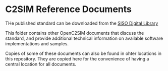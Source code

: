 # C2SIM Reference Documents

THe published standard can be downloaded from the [SISO Digital Library](https://www.sisostds.org/DigitalLibrary.aspx?EntryId=41978)

This folder contains other OpenC2SIM documents that discuss the standard, and provide additional technical information on available software implementations and samples.

Copies of some of these documents can also be found in ohter locations in this repository. They are copied here for the convenience of having a central location for all documents. 